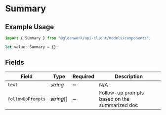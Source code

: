 # Summary

## Example Usage

```typescript
import { Summary } from "@gleanwork/api-client/models/components";

let value: Summary = {};
```

## Fields

| Field                                         | Type                                          | Required                                      | Description                                   |
| --------------------------------------------- | --------------------------------------------- | --------------------------------------------- | --------------------------------------------- |
| `text`                                        | *string*                                      | :heavy_minus_sign:                            | N/A                                           |
| `followUpPrompts`                             | *string*[]                                    | :heavy_minus_sign:                            | Follow-up prompts based on the summarized doc |